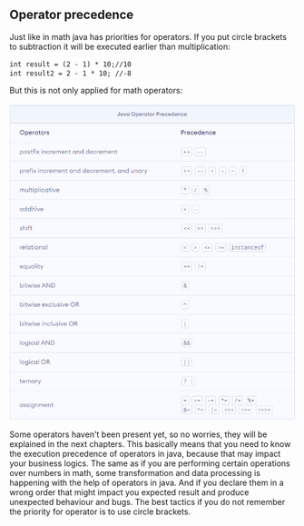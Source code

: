## Operator precedence
Just like in math java has priorities for operators. If you put circle brackets to subtraction it will be executed
earlier than multiplication:

    int result = (2 - 1) * 10;//10 
    int result2 = 2 - 1 * 10; //-8

But this is not only applied for math operators:

![img_23.png](../img/img_18.png)

Some operators haven't been present yet, so no worries, they will be explained in the next chapters. This basically
means that you need to know the execution precedence of operators in java, because that may impact your business logics.
The same as if you are performing certain operations over numbers in math, some transformation and data processing is
happening with the help of operators in java. And if you declare them in a wrong order that might impact you expected
result and produce unexpected behaviour and bugs. The best tactics if you do not remember the priority for operator is
to use circle brackets.